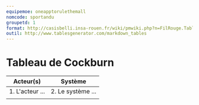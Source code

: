 ```yaml
---
equipemoe: oneapptorulethemall
nomcode: sportandu
groupetd: 1
format: http://casisbelli.insa-rouen.fr/wiki/pmwiki.php?n=FilRouge.TableauCockburn
outil: http://www.tablesgenerator.com/markdown_tables
---
```

# Tableau de Cockburn

| Acteur(s)       | Système                        | 
|-----------------|--------------------------------|
| 1. L'acteur ... | 2. Le système ...              | 
|                 |                                |
